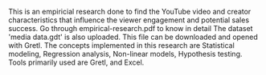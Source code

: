 This is an empiricial research done to find the YouTube video and creator characteristics that influence the viewer engagement and potential sales success. 
Go through empirical-research.pdf to know in detail The dataset 'media data.gdt' is also uploaded. This file can be downloaded and opened with Gretl.
The concepts implemented in this research are Statistical modeling, Regression analysis, Non-linear models, Hypothesis testing. 
Tools primarily used are Gretl, and Excel.
